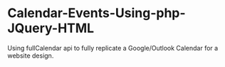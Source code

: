 # Calendar-Events-Using-php-JQuery-HTML
Using fullCalendar api to fully replicate a Google/Outlook Calendar for a website design.
